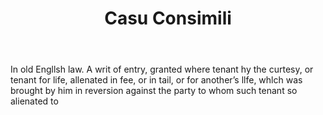 ---
title: Casu Consimili
letter: C
permalink: "/definitions/bld-casu-consimili.html"
body: In old Engllsh law. A writ of entry, granted where tenant hy the curtesy, or
  tenant for life, allenated in fee, or in tail, or for another’s llfe, whlch was
  brought by him in reversion against the party to whom such tenant so alienated to
published_at: '2018-07-07'
source: Black's Law Dictionary 2nd Ed (1910)
layout: post
---